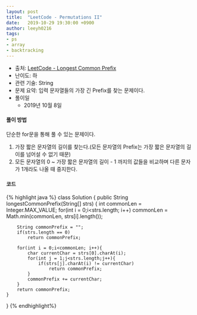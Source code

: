 ```yaml
---
layout: post
title:  "LeetCode - Permutations II"
date:   2019-10-29 19:30:00 +0900
author: leeyh0216
tags:
- ps
- array
- backtracking
---
```


- 출처: [LeetCode - Longest Common Prefix](https://leetcode.com/problems/longest-common-prefix/)
- 난이도: 하
- 관련 기술: String
- 문제 요약: 입력 문자열들의 가장 긴 Prefix를 찾는 문제이다.
- 풀이일
  - 2019년 10월 8일
  
#### 풀이 방법

단순한 for문을 통해 풀 수 있는 문제이다.

1. 가장 짧은 문자열의 길이를 찾는다.(모든 문자열의 Prefix는 가장 짧은 문자열의 길이를 넘어설 수 없기 때문)
2. 모든 문자열의 0 ~ 가장 짧은 문자열의 길이 - 1 까지의 값들을 비교하며 다른 문자가 1개라도 나올 때 중지한다.

#### 코드
{% highlight java %}
class Solution {
    public String longestCommonPrefix(String[] strs) {
        int commonLen = Integer.MAX_VALUE;
        for(int i = 0;i<strs.length; i++)
            commonLen = Math.min(commonLen, strs[i].length());
        
        String commonPrefix = "";
        if(strs.length == 0)
            return commonPrefix;
        
        for(int i = 0;i<commonLen; i++){
            char currentChar = strs[0].charAt(i);
            for(int j = 1;j<strs.length;j++){
                if(strs[j].charAt(i) != currentChar)
                    return commonPrefix;
            }
            commonPrefix += currentChar;
        }
        return commonPrefix;
    }
}
{% endhighlight%}